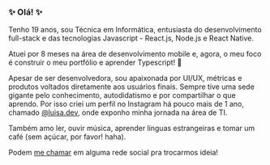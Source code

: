 ### ✨ Olá! ✨

Tenho 19 anos, sou Técnica em Informática, entusiasta do desenvolvimento full-stack e das tecnologias Javascript - React.js, Node.js e React Native. 

Atuei por 8 meses na área de desenvolvimento mobile e, agora, o meu foco é construir o meu portfólio e aprender Typescript! :blue_heart:

Apesar de ser desenvolvedora, sou apaixonada por UI/UX, métricas e produtos voltados diretamente aos usuários finais. Sempre tive uma sede gigante pelo conhecimento, autodidatismo e por compartilhar o que aprendo. Por isso criei um perfil no Instagram há pouco mais de 1 ano, chamado [@luisa.dev](https://instagram.com/luisa.dev), onde exponho minha jornada na área de TI.

Também amo ler, ouvir música, aprender línguas estrangeiras e tomar um café (sem açúcar, por favor! haha).

Podem [me chamar](https://luisabfs.github.io) em alguma rede social pra trocarmos ideia!

<!--
**luisabfs/luisabfs** is a ✨ _special_ ✨ repository because its `README.md` (this file) appears on your GitHub profile.

Here are some ideas to get you started:

- 🔭 I’m currently working on ...
- 🌱 I’m currently learning ...
- 👯 I’m looking to collaborate on ...
- 🤔 I’m looking for help with ...
- 💬 Ask me about ...
- 📫 How to reach me: ...
- 😄 Pronouns: ...
- ⚡ Fun fact: ...
-->
